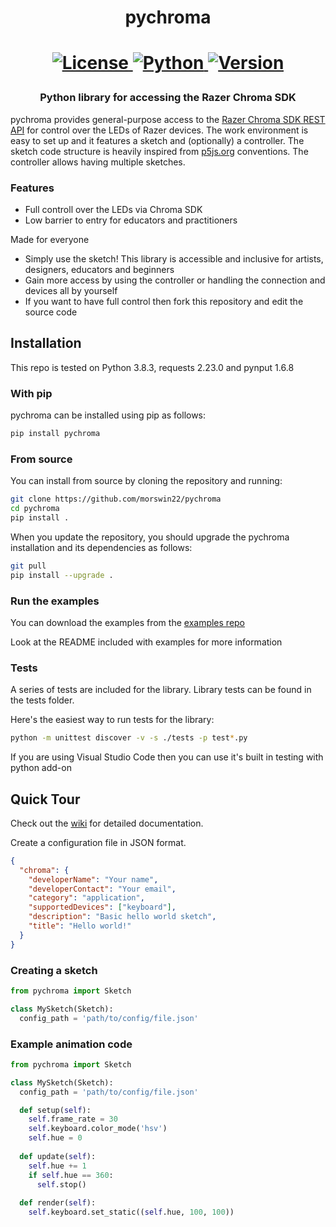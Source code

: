 <h1 align="center">
  pychroma
<h1>

<p align="center">
  <a href="https://github.com/morswin22/pychroma/blob/master/LICENSE">
    <img alt="License" src="https://img.shields.io/github/license/morswin22/pychroma">
  </a>
  <a href="https://www.python.org/downloads/">
    <img alt="Python" src="https://img.shields.io/pypi/pyversions/pychroma">
  </a>
  <a href="https://pypi.org/project/pychroma/">
    <img alt="Version" src="https://img.shields.io/pypi/v/pychroma">
  </a>
</p>

<h3 align="center">
  Python library for accessing the Razer Chroma SDK
</h3>

pychroma provides general-purpose access to the [Razer Chroma SDK REST API](https://assets.razerzone.com/dev_portal/REST/html/index.html) for control over the LEDs of Razer devices. 
The work environment is easy to set up and it features a sketch and (optionally) a controller. The sketch code structure is heavily inspired from [p5js.org](https://p5js.org/) conventions. The controller allows having multiple sketches.

### Features

* Full controll over the LEDs via Chroma SDK
* Low barrier to entry for educators and practitioners

Made for everyone

* Simply use the sketch! This library is accessible and inclusive for artists, designers, educators and beginners
* Gain more access by using the controller or handling the connection and devices all by yourself
* If you want to have full control then fork this repository and edit the source code

## Installation

This repo is tested on Python 3.8.3, requests 2.23.0 and pynput 1.6.8

### With pip
pychroma can be installed using pip as follows:
```bash
pip install pychroma
```

### From source
You can install from source by cloning the repository and running:
```bash
git clone https://github.com/morswin22/pychroma
cd pychroma
pip install .
```

When you update the repository, you should upgrade the pychroma installation and its dependencies as follows:
```bash
git pull
pip install --upgrade .
```

### Run the examples
You can download the examples from the [examples repo](https://github.com/morswin22/pychroma-examples)

Look at the README included with examples for more information

### Tests
A series of tests are included for the library. Library tests can be found in the tests folder.

Here's the easiest way to run tests for the library:
```bash
python -m unittest discover -v -s ./tests -p test*.py
```

If you are using Visual Studio Code then you can use it's built in testing with python add-on

## Quick Tour
Check out the [wiki](https://github.com/morswin22/pychroma/wiki) for detailed documentation.

Create a configuration file in JSON format.
```json
{
  "chroma": {
    "developerName": "Your name",
    "developerContact": "Your email",
    "category": "application",
    "supportedDevices": ["keyboard"],
    "description": "Basic hello world sketch",
    "title": "Hello world!"
  }
}
```

### Creating a sketch
```python
from pychroma import Sketch

class MySketch(Sketch):
  config_path = 'path/to/config/file.json'
```

### Example animation code
```python
from pychroma import Sketch

class MySketch(Sketch):
  config_path = 'path/to/config/file.json'

  def setup(self):
    self.frame_rate = 30
    self.keyboard.color_mode('hsv')
    self.hue = 0
    
  def update(self):
    self.hue += 1
    if self.hue == 360:
      self.stop()
    
  def render(self):
    self.keyboard.set_static((self.hue, 100, 100))
```

